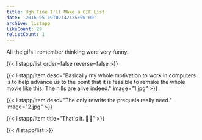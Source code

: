 ```yaml
---
title: Ugh Fine I'll Make a GIF List
date: '2016-05-19T02:42:25+00:00'
archive: listapp
likeCount: 29
relistCount: 1
---
```


All the gifs I remember thinking were very funny.

<!--more-->

{{< listapp/list order=false reverse=false >}}

   {{< listapp/item
      desc="Basically my whole motivation to work in computers is to help advance us to the point that it is feasible to remake the whole movie like this. The hills are alive indeed."
      image="1.jpg" >}}

   {{< listapp/item
      desc="The only rewrite the prequels really need."
      image="2.jpg" >}}

   {{< listapp/item title="That's it. 🙅🏿" >}}

{{< /listapp/list >}}
